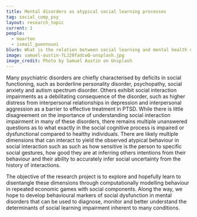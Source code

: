```yaml
---
title: Mental disorders as atypical social learning processes
tag: social_comp_psy
layout: research_topic
current: 1
people:
  - maarten
  - ismail_guennouni
blurb: What is the relation between social learning and mental health disorders?
image: samuel-austin-7LJ20fadcwQ-unsplash.jpg
image_credit: Photo by Samuel Austin on Unsplash
---
```


Many psychiatric disorders are chiefly characterised by deficits in social
functioning, such as borderline personality disorder, psychopathy, social
anxiety and autism spectrum disorder. Others exhibit social interaction
impairments as a debilitating consequence of the disorder, such as higher
distress from interpersonal relationships in depression and interpersonal
aggression as a barrier to effective treatment in PTSD. While there is
little disagreement on the importance of understanding social interaction
impairment in many of these disorders, there remains multiple unanswered
questions as to what exactly in the social cognitive process is impaired
or dysfunctional compared to healthy individuals. There are likely multiple
dimensions that can interact to yield the observed atypical behaviour in
social interaction such as such as how sensitive is the person to specific
social gestures, how good they are at inferring others intentions from their
behaviour and their ability to accurately infer social uncertainty from the
history of interactions.

The objective of the research project is to
explore and hopefully learn to disentangle these dimensions through
computationally modelling behaviour in repeated economic games with
social components. Along the way, we hope to develop behavioural markers
of social dysfunction in mental disorders that can be used to diagnose,
monitor and better understand the determinants of social learning
impairment inherent to many conditions.
